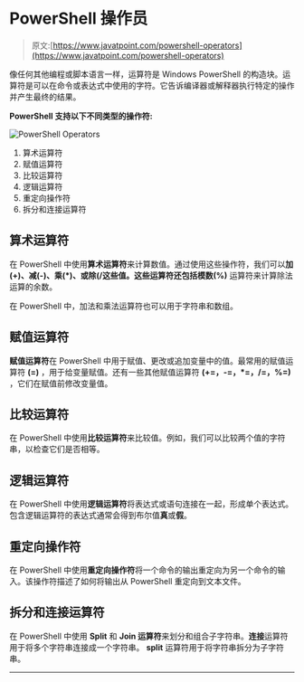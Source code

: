 # PowerShell 操作员

> 原文:[https://www.javatpoint.com/powershell-operators](https://www.javatpoint.com/powershell-operators)

像任何其他编程或脚本语言一样，运算符是 Windows PowerShell 的构造块。运算符是可以在命令或表达式中使用的字符。它告诉编译器或解释器执行特定的操作并产生最终的结果。

**PowerShell 支持以下不同类型的操作符:**

![PowerShell Operators](../Images/fd93b60320373c3fd2ba41f20cf90966.png)

1.  算术运算符
2.  赋值运算符
3.  比较运算符
4.  逻辑运算符
5.  重定向操作符
6.  拆分和连接运算符

## 算术运算符

在 PowerShell 中使用**算术运算符**来计算数值。通过使用这些操作符，我们可以**加(+)、减(-)、乘(*)、**或**除(/**这些值。这些运算符还包括**模数(%)** 运算符来计算除法运算的余数。

在 PowerShell 中，加法和乘法运算符也可以用于字符串和数组。

## 赋值运算符

**赋值运算符**在 PowerShell 中用于赋值、更改或追加变量中的值。最常用的赋值运算符 **(=)** ，用于给变量赋值。还有一些其他赋值运算符 **(+=，-=，*=，/=，%=)** ，它们在赋值前修改变量值。

## 比较运算符

在 PowerShell 中使用**比较运算符**来比较值。例如，我们可以比较两个值的字符串，以检查它们是否相等。

## 逻辑运算符

在 PowerShell 中使用**逻辑运算符**将表达式或语句连接在一起，形成单个表达式。包含逻辑运算符的表达式通常会得到布尔值**真**或**假**。

## 重定向操作符

在 PowerShell 中使用**重定向操作符**将一个命令的输出重定向为另一个命令的输入。该操作符描述了如何将输出从 PowerShell 重定向到文本文件。

## 拆分和连接运算符

在 PowerShell 中使用 **Split** 和 **Join 运算符**来划分和组合子字符串。**连接**运算符用于将多个字符串连接成一个字符串。 **split** 运算符用于将字符串拆分为子字符串。

* * *